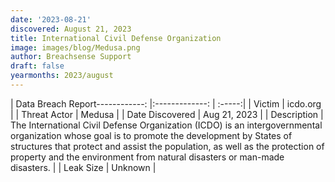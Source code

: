 ```yaml
---
date: '2023-08-21'
discovered: August 21, 2023
title: International Civil Defense Organization
image: images/blog/Medusa.png
author: Breachsense Support
draft: false
yearmonths: 2023/august
---
```


| Data Breach Report------------:     |:-------------:    | :-----:|
| Victim      | icdo.org      | 
| Threat Actor      |  Medusa     | 
| Date Discovered      | Aug 21, 2023      | 
| Description      | The International Civil Defense Organization (ICDO) is an intergovernmental organization whose goal is to promote the development by States of structures that protect and assist the population, as well as the protection of property and the environment from natural disasters or man-made disasters.      | 
| Leak Size      | Unknown      | 

